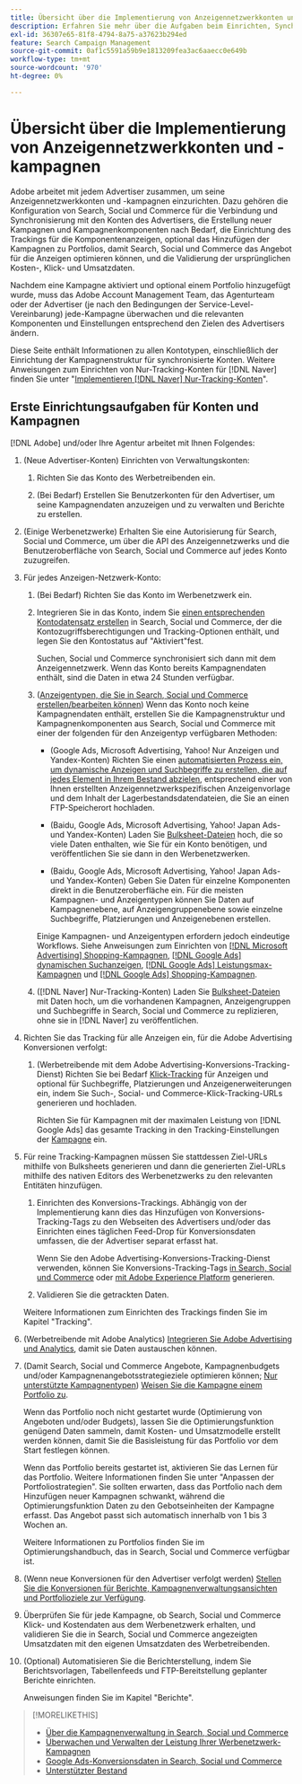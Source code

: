 ```yaml
---
title: Übersicht über die Implementierung von Anzeigennetzwerkkonten und -kampagnen
description: Erfahren Sie mehr über die Aufgaben beim Einrichten, Synchronisieren und Verwalten Ihrer Anzeigennetzwerkkonten.
exl-id: 36307e65-81f8-4794-8a75-a37623b294ed
feature: Search Campaign Management
source-git-commit: 0af1c5591a59b9e1813209fea3ac6aaecc0e649b
workflow-type: tm+mt
source-wordcount: '970'
ht-degree: 0%

---
```


# Übersicht über die Implementierung von Anzeigennetzwerkkonten und -kampagnen

Adobe arbeitet mit jedem Advertiser zusammen, um seine Anzeigennetzwerkkonten und -kampagnen einzurichten. Dazu gehören die Konfiguration von Search, Social und Commerce für die Verbindung und Synchronisierung mit den Konten des Advertisers, die Erstellung neuer Kampagnen und Kampagnenkomponenten nach Bedarf, die Einrichtung des Trackings für die Komponentenanzeigen, optional das Hinzufügen der Kampagnen zu Portfolios, damit Search, Social und Commerce das Angebot für die Anzeigen optimieren können, und die Validierung der ursprünglichen Kosten-, Klick- und Umsatzdaten.

Nachdem eine Kampagne aktiviert und optional einem Portfolio hinzugefügt wurde, muss das Adobe Account Management Team, das Agenturteam oder der Advertiser (je nach den Bedingungen der Service-Level-Vereinbarung) jede-Kampagne überwachen und die relevanten Komponenten und Einstellungen entsprechend den Zielen des Advertisers ändern.

Diese Seite enthält Informationen zu allen Kontotypen, einschließlich der Einrichtung der Kampagnenstruktur für synchronisierte Konten. Weitere Anweisungen zum Einrichten von Nur-Tracking-Konten für [!DNL Naver] finden Sie unter &quot;[Implementieren [!DNL Naver] Nur-Tracking-Konten](/help/search-social-commerce/campaign-management/naver-tracking-only-account-implement.md)&quot;.

## Erste Einrichtungsaufgaben für Konten und Kampagnen

[!DNL Adobe] und/oder Ihre Agentur arbeitet mit Ihnen Folgendes:

1. (Neue Advertiser-Konten) Einrichten von Verwaltungskonten:

   1. Richten Sie das Konto des Werbetreibenden ein.

   1. (Bei Bedarf) Erstellen Sie Benutzerkonten für den Advertiser, um seine Kampagnendaten anzuzeigen und zu verwalten und Berichte zu erstellen.

1. (Einige Werbenetzwerke) Erhalten Sie eine Autorisierung für Search, Social und Commerce, um über die API des Anzeigennetzwerks und die Benutzeroberfläche von Search, Social und Commerce auf jedes Konto zuzugreifen.

1. Für jedes Anzeigen-Netzwerk-Konto:

   1. (Bei Bedarf) Richten Sie das Konto im Werbenetzwerk ein.

   1. Integrieren Sie in das Konto, indem Sie [einen entsprechenden Kontodatensatz erstellen](/help/search-social-commerce/campaign-management/accounts/ad-network-account-manage.md#create-account) in Search, Social und Commerce, der die Kontozugriffsberechtigungen und Tracking-Optionen enthält, und legen Sie den Kontostatus auf &quot;Aktiviert&quot;fest.

      Suchen, Social und Commerce synchronisiert sich dann mit dem Anzeigennetzwerk. Wenn das Konto bereits Kampagnendaten enthält, sind die Daten in etwa 24 Stunden verfügbar.

   1. ([Anzeigentypen, die Sie in Search, Social und Commerce erstellen/bearbeiten können](/help/search-social-commerce/introduction/supported-inventory.md)) Wenn das Konto noch keine Kampagnendaten enthält, erstellen Sie die Kampagnenstruktur und Kampagnenkomponenten aus Search, Social und Commerce mit einer der folgenden für den Anzeigentyp verfügbaren Methoden:

      * (Google Ads, Microsoft Advertising, Yahoo! Nur Anzeigen und Yandex-Konten) Richten Sie einen [automatisierten Prozess ein, um dynamische Anzeigen und Suchbegriffe zu erstellen, die auf jedes Element in Ihrem Bestand abzielen](/help/search-social-commerce/campaign-management/inventory-feeds/inventory-feeds-about.md), entsprechend einer von Ihnen erstellten Anzeigennetzwerkspezifischen Anzeigenvorlage und dem Inhalt der Lagerbestandsdatendateien, die Sie an einen FTP-Speicherort hochladen.

      * (Baidu, Google Ads, Microsoft Advertising, Yahoo! Japan Ads- und Yandex-Konten) Laden Sie [Bulksheet-Dateien](/help/search-social-commerce/campaign-management/bulksheets/bulksheet-about.md) hoch, die so viele Daten enthalten, wie Sie für ein Konto benötigen, und veröffentlichen Sie sie dann in den Werbenetzwerken.

      * (Baidu, Google Ads, Microsoft Advertising, Yahoo! Japan Ads- und Yandex-Konten) Geben Sie Daten für einzelne Komponenten direkt in die Benutzeroberfläche ein. Für die meisten Kampagnen- und Anzeigentypen können Sie Daten auf Kampagnenebene, auf Anzeigengruppenebene sowie einzelne Suchbegriffe, Platzierungen und Anzeigenebenen erstellen.

      Einige Kampagnen- und Anzeigentypen erfordern jedoch eindeutige Workflows. Siehe Anweisungen zum Einrichten von [[!DNL Microsoft Advertising] Shopping-Kampagnen](/help/search-social-commerce/campaign-management/special-workflows/microsoft-shopping-campaigns.md), [[!DNL Google Ads] dynamischen Suchanzeigen](/help/search-social-commerce/campaign-management/special-workflows/google-dynamic-search-ads.md), [[!DNL Google Ads] Leistungsmax-Kampagnen](/help/search-social-commerce/campaign-management/special-workflows/google-performance-max-campaigns.md) und [[!DNL Google Ads] Shopping-Kampagnen](/help/search-social-commerce/campaign-management/special-workflows/google-shopping-campaigns.md).

   1. ([!DNL Naver] Nur-Tracking-Konten) Laden Sie [Bulksheet-Dateien](/help/search-social-commerce/campaign-management/bulksheets/bulksheet-about.md) mit Daten hoch, um die vorhandenen Kampagnen, Anzeigengruppen und Suchbegriffe in Search, Social und Commerce zu replizieren, ohne sie in [!DNL Naver] zu veröffentlichen.

1. Richten Sie das Tracking für alle Anzeigen ein, für die Adobe Advertising Konversionen verfolgt:

   1. (Werbetreibende mit dem Adobe Advertising-Konversions-Tracking-Dienst) Richten Sie bei Bedarf [Klick-Tracking](/help/search-social-commerce/tracking/click-tracking-ways-to-generate.md) für Anzeigen und optional für Suchbegriffe, Platzierungen und Anzeigenerweiterungen ein, indem Sie Such-, Social- und Commerce-Klick-Tracking-URLs generieren und hochladen.

      Richten Sie für Kampagnen mit der maximalen Leistung von [!DNL Google Ads] das gesamte Tracking in den Tracking-Einstellungen der [Kampagne](/help/search-social-commerce/campaign-management/campaigns/campaign-settings-google.md) ein.

1. Für reine Tracking-Kampagnen müssen Sie stattdessen Ziel-URLs mithilfe von Bulksheets generieren und dann die generierten Ziel-URLs mithilfe des nativen Editors des Werbenetzwerks zu den relevanten Entitäten hinzufügen.

   1. Einrichten des Konversions-Trackings. Abhängig von der Implementierung kann dies das Hinzufügen von Konversions-Tracking-Tags zu den Webseiten des Advertisers und/oder das Einrichten eines täglichen Feed-Drop für Konversionsdaten umfassen, die der Advertiser separat erfasst hat.

      Wenn Sie den Adobe Advertising-Konversions-Tracking-Dienst verwenden, können Sie Konversions-Tracking-Tags [in Search, Social und Commerce](/help/search-social-commerce/tools/conversion-tag-generate.md) oder [mit Adobe Experience Platform](https://experienceleague.adobe.com/docs/experience-platform/destinations/catalog/advertising/adobe-advertising-cloud.html) generieren.

   1. Validieren Sie die getrackten Daten.

   Weitere Informationen zum Einrichten des Trackings finden Sie im Kapitel &quot;Tracking&quot;.

1. (Werbetreibende mit Adobe Analytics) [Integrieren Sie Adobe Advertising und Analytics](https://experienceleague.adobe.com/docs/advertising/integrations/analytics/overview.html), damit sie Daten austauschen können.

1. (Damit Search, Social und Commerce Angebote, Kampagnenbudgets und/oder Kampagnenangebotsstrategieziele optimieren können; [Nur unterstützte Kampagnentypen](/help/search-social-commerce/introduction/supported-inventory.md)) [Weisen Sie die Kampagne einem Portfolio zu](/help/search-social-commerce/campaign-management/campaign-assign-to-portfolio.md).

   Wenn das Portfolio noch nicht gestartet wurde (Optimierung von Angeboten und/oder Budgets), lassen Sie die Optimierungsfunktion genügend Daten sammeln, damit Kosten- und Umsatzmodelle erstellt werden können, damit Sie die Basisleistung für das Portfolio vor dem Start festlegen können.

   Wenn das Portfolio bereits gestartet ist, aktivieren Sie das Lernen für das Portfolio. Weitere Informationen finden Sie unter &quot;Anpassen der Portfoliostrategien&quot;. Sie sollten erwarten, dass das Portfolio nach dem Hinzufügen neuer Kampagnen schwankt, während die Optimierungsfunktion Daten zu den Gebotseinheiten der Kampagne erfasst. Das Angebot passt sich automatisch innerhalb von 1 bis 3 Wochen an.

   Weitere Informationen zu Portfolios finden Sie im Optimierungshandbuch, das in Search, Social und Commerce verfügbar ist.<!-- verify convention for referencing Optimization Guide here -->

1. (Wenn neue Konversionen für den Advertiser verfolgt werden) [Stellen Sie die Konversionen für Berichte, Kampagnenverwaltungsansichten und Portfolioziele zur Verfügung](/help/search-social-commerce/admin/conversion-metrics/conversion-metric-about.md).

1. Überprüfen Sie für jede Kampagne, ob Search, Social und Commerce Klick- und Kostendaten aus dem Werbenetzwerk erhalten, und validieren Sie die in Search, Social und Commerce angezeigten Umsatzdaten mit den eigenen Umsatzdaten des Werbetreibenden.

1. (Optional) Automatisieren Sie die Berichterstellung, indem Sie Berichtsvorlagen, Tabellenfeeds und FTP-Bereitstellung geplanter Berichte einrichten.

   Anweisungen finden Sie im Kapitel &quot;Berichte&quot;.

>[!MORELIKETHIS]
>
>* [Über die Kampagnenverwaltung in Search, Social und Commerce](campaign-management-about.md)
>* [Überwachen und Verwalten der Leistung Ihrer Werbenetzwerk-Kampagnen](monitor-performance-campaigns.md)
>* [Google Ads-Konversionsdaten in Search, Social und Commerce](google-conversion-data.md)
>* [Unterstützter Bestand](/help/search-social-commerce/introduction/supported-inventory.md)
